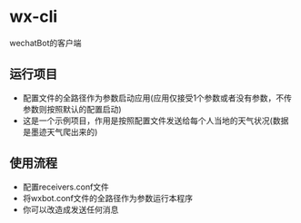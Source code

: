 # wx-cli
wechatBot的客户端

## 运行项目
- 配置文件的全路径作为参数启动应用(应用仅接受1个参数或者没有参数，不传参数则按照默认的配置启动)
- 这是一个示例项目，作用是按照配置文件发送给每个人当地的天气状况(数据是墨迹天气爬出来的)


## 使用流程
- 配置receivers.conf文件
- 将wxbot.conf文件的全路径作为参数运行本程序
- 你可以改造成发送任何消息